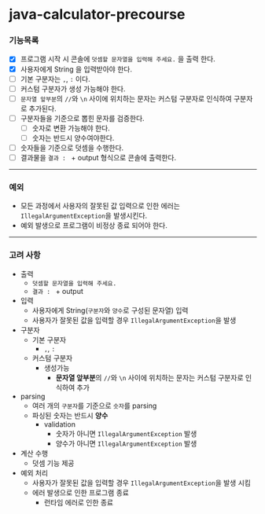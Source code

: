 # java-calculator-precourse
  
### **기능목록**
- [X] 프로그램 시작 시 콘솔에 `덧셈할 문자열을 입력해 주세요.` 을 출력 한다.
- [X] 사용자에게 String 을 입력받아야 한다.
- [ ] 기본 구분자는 `,`, `:` 이다.
- [ ] 커스텀 구분자가 생성 가능해야 한다.
- [ ] `문자열 앞부분`의 `//`와 `\n` 사이에 위치하는 문자는 커스텀 구분자로 인식하여 구분자로 추가된다.
- [ ] 구분자들을 기준으로 뽑힌 문자를 검증한다.
  - [ ] 숫자로 변환 가능해야 한다.
  - [ ] 숫자는 반드시 양수여야한다.
- [ ] 숫자들을 기준으로 덧셈을 수행한다.
- [ ] 결과물을 `결과 : ` + output 형식으로 콘솔에 출력한다.

---
### **예외**
- 모든 과정에서 사용자의 잘못된 값 입력으로 인한 에러는 `IllegalArgumentException`을 발생시킨다.
- 예외 발생으로 프로그램이 비정상 종료 되어야 한다.

---
### **고려 사항**
- 출력
    - `덧셈할 문자열을 입력해 주세요.`
    - `결과 : ` + output
- 입력
    - 사용자에게 String(`구분자`와 `양수`로 구성된 문자열) 입력
    - 사용자가 잘못된 값을 입력할 경우 `IllegalArgumentException`을 발생
- 구분자
    - 기본 구분자
        - `,`, `:`
    - 커스텀 구분자
        - 생성가능
            - **문자열 앞부분**의 `//`와 `\n` 사이에 위치하는 문자는 커스텀 구분자로 인식하여 추가
- parsing
    - 여러 개의 `구분자`를 기준으로 `숫자`를 parsing
    - 파싱된 숫자는 반드시 **양수**
        - validation
            - 숫자가 아니면 `IllegalArgumentException` 발생
            - 양수가 아니면 `IllegalArgumentException` 발생
- 계산 수행
    - 덧셈 기능 제공
- 예외 처리
    - 사용자가 잘못된 값을 입력할 경우 `IllegalArgumentException`을 발생 시킴
    - 에러 발생으로 인한 프로그램 종료
        - 런타임 에러로 인한 종료




